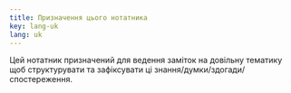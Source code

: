 ```yaml
---
title: Призначення цього нотатника
key: lang-uk
lang: uk
---
```


Цей нотатник призначений для ведення заміток на довільну тематику щоб структурувати та зафіксувати ці знання/думки/здогади/спостереження.

